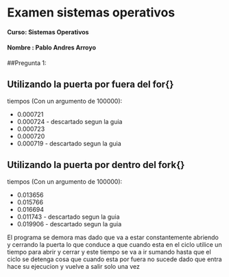 #

# Examen sistemas operativos
#### Curso:  Sistemas Operativos
#### Nombre : Pablo Andres Arroyo

##Pregunta 1:
## Utilizando la puerta por fuera del for{}
tiempos (Con un argumento de 100000): 

- 0.000721 
- 0.000724 - descartado segun la guia
- 0.000723
- 0.000720
- 0.000719 - descartado segun la guia

## Utilizando la puerta por dentro del fork{}
tiempos (Con un argumento de 100000):
- 0.013656
- 0.015766 
- 0.016694
- 0.011743 - descartado segun la guia
- 0.019906 - descartado segun la guia

El programa se demora mas dado que va a estar constantemente abriendo y cerrando la puerta lo que 
conduce a que cuando esta en el ciclo utilice un tiempo para abrir y cerrar y este tiempo se va a ir 
sumando hasta que el ciclo se detenga cosa que cuando esta por fuera no sucede dado que entra hace su ejecucion y vuelve a salir solo una vez
